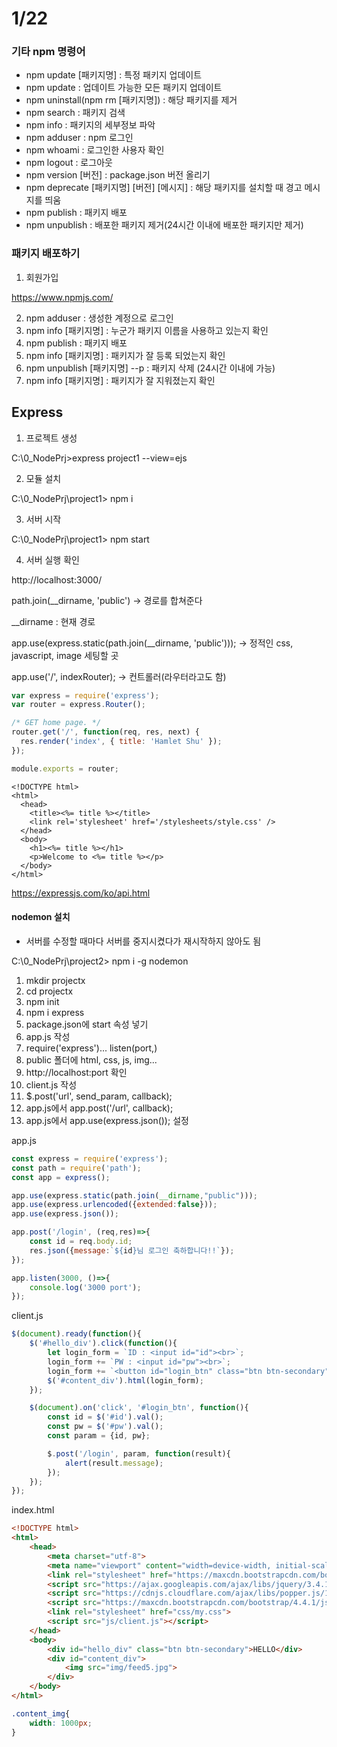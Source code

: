 # 1/22

### 기타 npm 명령어

- npm update [패키지명] : 특정 패키지 업데이트
- npm update : 업데이트 가능한 모든 패키지 업데이트
- npm uninstall(npm rm [패키지명]) : 해당 패키지를 제거
- npm search : 패키지 검색
- npm info : 패키지의 세부정보 파악
- npm adduser : npm 로그인
- npm whoami : 로그인한 사용자 확인
- npm logout : 로그아웃
- npm version [버전] : package.json 버전 올리기
- npm deprecate [패키지명] [버전] [메시지] : 해당 패키지를 설치할 때 경고 메시지를 띄움
- npm publish : 패키지 배포
- npm unpublish : 배포한 패키지 제거(24시간 이내에 배포한 패키지만 제거)



### 패키지 배포하기

1. 회원가입

https://www.npmjs.com/

2. npm adduser : 생성한 계정으로 로그인
3. npm info [패키지명] : 누군가 패키지 이름을 사용하고 있는지 확인
4. npm publish : 패키지 배포
5. npm info [패키지명] : 패키지가 잘 등록 되었는지 확인
6. npm unpublish [패키지명] --p : 패키지 삭제 (24시간 이내에 가능)
7. npm info [패키지명] : 패키지가 잘 지워졌는지 확인



## Express

1. 프로젝트 생성

C:\0_NodePrj>express project1 --view=ejs

2. 모듈 설치

C:\0_NodePrj\project1> npm i

3. 서버 시작

C:\0_NodePrj\project1> npm start

4. 서버 실행 확인

http://localhost:3000/

path.join(__dirname, 'public') → 경로를 합쳐준다

__dirname : 현재 경로

app.use(express.static(path.join(__dirname, 'public'))); → 정적인 css, javascript, image 세팅할 곳

app.use('/', indexRouter); → 컨트롤러(라우터라고도 함)



~~~js
var express = require('express');
var router = express.Router();

/* GET home page. */
router.get('/', function(req, res, next) {
  res.render('index', { title: 'Hamlet Shu' });
});

module.exports = router;

~~~

~~~ejs
<!DOCTYPE html>
<html>
  <head>
    <title><%= title %></title>
    <link rel='stylesheet' href='/stylesheets/style.css' />
  </head>
  <body>
    <h1><%= title %></h1>
    <p>Welcome to <%= title %></p>
  </body>
</html>

~~~



https://expressjs.com/ko/api.html

#### nodemon 설치

- 서버를 수정할 때마다 서버를 중지시켰다가 재시작하지 않아도 됨

C:\0_NodePrj\project2> npm i -g nodemon



1. mkdir projectx
2. cd projectx
3. npm init
4. npm i express
5. package.json에 start 속성 넣기
6. app.js 작성
7. require('express')... listen(port,)
8. public 폴더에 html, css, js, img...
9. http://localhost:port 확인
10. client.js 작성
11. $.post('url', send_param, callback);
12. app.js에서 app.post('/url', callback);
13. app.js에서 app.use(express.json()); 설정



app.js

~~~js
const express = require('express');
const path = require('path');
const app = express();

app.use(express.static(path.join(__dirname,"public")));
app.use(express.urlencoded({extended:false}));
app.use(express.json());

app.post('/login', (req,res)=>{
    const id = req.body.id;
    res.json({message:`${id}님 로그인 축하합니다!!`});
});

app.listen(3000, ()=>{
    console.log('3000 port');
});

~~~



client.js

~~~js
$(document).ready(function(){
    $('#hello_div').click(function(){
        let login_form = `ID : <input id="id"><br>`;
        login_form += `PW : <input id="pw"><br>`;
        login_form += `<button id="login_btn" class="btn btn-secondary">로그인</button>`;
        $('#content_div').html(login_form);
    });

    $(document).on('click', '#login_btn', function(){
        const id = $('#id').val();
        const pw = $('#pw').val();
        const param = {id, pw};

        $.post('/login', param, function(result){
            alert(result.message);
        });
    });
});
~~~



index.html

~~~html
<!DOCTYPE html>
<html>
    <head>
        <meta charset="utf-8">
        <meta name="viewport" content="width=device-width, initial-scale=1">
        <link rel="stylesheet" href="https://maxcdn.bootstrapcdn.com/bootstrap/4.4.1/css/bootstrap.min.css">
        <script src="https://ajax.googleapis.com/ajax/libs/jquery/3.4.1/jquery.min.js"></script>
        <script src="https://cdnjs.cloudflare.com/ajax/libs/popper.js/1.16.0/umd/popper.min.js"></script>
        <script src="https://maxcdn.bootstrapcdn.com/bootstrap/4.4.1/js/bootstrap.min.js"></script>
        <link rel="stylesheet" href="css/my.css">
        <script src="js/client.js"></script>
    </head>
    <body>
        <div id="hello_div" class="btn btn-secondary">HELLO</div>
        <div id="content_div">
            <img src="img/feed5.jpg">
        </div>
    </body>
</html>
~~~



~~~css
.content_img{
    width: 1000px;
}
~~~

